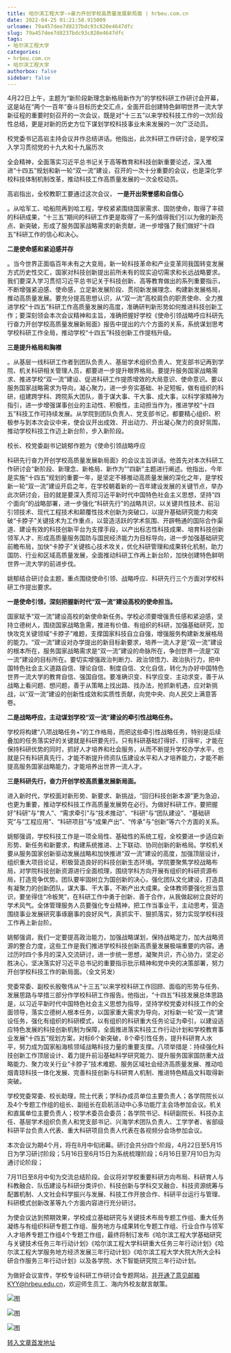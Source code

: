```yaml
---
title: 哈尔滨工程大学->奋力开创学校高质量发展新局面 | hrbeu.com.cn
date: 2022-04-25 01:21:58.915009
urlname: 79a457dee7d8237bdc93c820e4647dfc
slug: 79a457dee7d8237bdc93c820e4647dfc
tags: 
- 哈尔滨工程大学
categories:
- hrbeu.com.cn
- 哈尔滨工程大学
authorbox: false
sidebar: false
---
```

4月22日上午，主题为“新阶段新理念新格局新作为”的学校科研工作研讨会开幕，这是站在“两个一百年”奋斗目标历史交汇点，全面开启创建特色鲜明世界一流大学新征程的重要时刻召开的一次会议，既是对“十三五”以来学校科技工作的一次阶段性总结，更是对新的历史方位下谋划学校科技事业未来发展的一次广泛动员。

校党委书记高岩主持会议并作总结讲话。他指出，此次科研工作研讨会，是学校深入学习贯彻党的十九大和十九届历次
<!--more-->
全会精神，全面落实习近平总书记关于高等教育和科技创新重要论述，深入推进“十四五”规划和新一轮“双一流”建设，召开的一次十分重要的会议，也是深化学校科技体制机制改革，推动科技工作高质量发展的一次全校动员。

高岩指出，全校教职工要通过这次会议， **一是开出荣誉感和自信心**

。从哈军工、哈船院再到哈工程，学校紧紧围绕国家需求、国防使命，取得了丰硕的科研成果，“十三五”期间的科研工作更是取得了一系列值得我们引以为傲的新亮点、新突破，形成了服务国家战略需求的新贡献，进一步增强了我们做好“十四五”科研工作的信心和决心。

**二是使命感和紧迫感并存**

。当今世界正面临百年未有之大变局，新一轮科技革命和产业变革同我国转变发展方式历史性交汇，国家对科技创新提出前所未有的现实迫切需求和长远战略要求。我们要深入学习贯彻习近平总书记关于科技创新、高等教育做出的系列重要指示，不断增强紧迫感、使命感，立足新发展阶段、贯彻新发展理念、构建新发展格局，推动高质量发展。要充分提高思想认识，从“双一流”高校肩负的职责使命、全力推进学校“十四五”科研工作高质量发展的高度，准确研判新形势如何推进科技创新工作；要深刻领会本次会议精神和主旨，准确把握好学校《使命引领战略呼应科研先行奋力开创学校高质量发展新局面》报告中提出的六个方面的关系，系统谋划思考学校科研工作全局，推动学校“十四五”科技创新工作提档升级。

**三是提升格局和胸襟**

。从基层一线科研工作者到团队负责人、基层学术组织负责人、党支部书记再到学院、机关科研相关管理人员，都要进一步提升眼界格局。要提升服务国家战略需求、推进学校“双一流”建设、促进科研工作提质增效的大局意识、使命意识。要以服务国家战略需求为导向，凝心聚力，进一步夯实基础、补足短板，做有组织的科研，组建跨学科、跨院系大团队，善于谋大事、干大事、成大事，以科学家精神为指引，进一步增强谋事创业的主动性、积极性，主动担当作为，推进学校“十四五”科技工作可持续发展。从学院到团队负责人、党支部书记，都要精心组织、积极参与到本次会议中来，使会议开出成效、开出动力、开出凝心聚力的良好氛围，推动学校科技工作迈上新台阶，步入新阶段。

校长、校党委副书记姚郁作题为《使命引领战略呼应

科研先行奋力开创学校高质量发展新局面》的会议主旨讲话。他首先对本次科研工作研讨会“新阶段、新理念、新格局、新作为”“四新”主题进行阐述。他指出，今年是实施“十四五”规划的重要一年，是坚定不移推动高质量发展的深化之年，是学校新一轮“双一流”建设开启之年，在学校朝着新的一百年建设发展的关键节点，举办此次研讨会，目的就是要深入贯彻习近平新时代中国特色社会主义思想，坚持“四个面向”的战略部署，进一步强化“科研先行”的战略共识，以关键共性技术、前沿引领技术、现代工程技术和颠覆性技术创新为突破口，以提升基础研究能力和突破“卡脖子”关键技术为工作重点，以营造活跃的学术氛围、开辟畅通的国际合作渠道、建设有效的科技创新平台为支撑手段，以产出标志性科技成果、培育科技创新领军人才、形成高质量服务国防与国民经济能力为目标导向，进一步加强基础研究前瞻布局，加快“卡脖子”关键核心技术攻关，优化科研管理和成果转化机制，助力国防、行业和区域高质量发展，全面推动科研工作再上新台阶，加快创建特色鲜明世界一流大学的前进步伐。

姚郁结合研讨会主题，重点围绕使命引领、战略呼应、科研先行三个方面对学校科研工作提出要求。

**一是使命引领，深刻把握新时代“双一流”建设高校的使命担当。**

国家赋予“双一流”建设高校的新使命新任务。学校必须要增强责任感和紧迫感，坚持立德树人，围绕国家战略急需，推进有价值、有组织的科研，加强基础研究，加快攻克关键领域“卡脖子”难题，支撑国家科技自立自强，增强服务构建新发展格局的能力。“双一流”建设对办学提出的新目标新要求，培养一流人才是“双一流”建设的根本所在，服务国家战略需求是“双一流”建设的命脉所在，争创世界一流是“双一流”建设的目标所在。要切实增强政治判断力、政治领悟力、政治执行力，把中国特色社会主义道路自信、理论自信、制度自信、文化自信，转化为办好中国特色世界一流大学的教育自信、强国自信。要准确识变、科学应变、主动求变，善于从战略上看问题、想问题，善于从策略上找出路、找办法，抢抓新机遇，应对新挑战，以“双一流”建设的创新性成效和实质性贡献，向党中央、向人民交上满意答卷。

**二是战略呼应，主动谋划学校“双一流”建设的牵引性战略任务。**

学校将构建“八项战略任务+”的工作格局，而把这些牵引性战略任务，特别是后续叠加的任务落实好的关键就是科研要先行。只有科研基础打得好、打得牢，才能在保持科研优势的同时，抓好人才培养和社会服务，从而不断提升学校办学水平，也就是只有科研真先行，才能不断提升师资队伍建设水平和人才培养能力，才能不断提高服务国家战略能力，才能培养出世界一流人才。

**三是科研先行，奋力开创学校高质量发展新局面。**

进入新时代，学校面对新形势、新要求、新挑战，“回归科技创新本源”更为急迫，也更为重要，推动学校科技工作高质量发展势在必行。为做好科研工作，要把握好“科研”与“育人”、“需求牵引”与“技术推动”、“科研”与“团队建设”、“基础研究”与“工程应用”、“科研项目”与“成果产出”、“传承”与“创新”等六个方面的关系。

姚郁强调，学校科技工作是一项全局性、基础性的系统工程，全校要进一步适应新形势、新任务和新要求，构建系统推进、上下联动、协同创新的新格局。学校机关要从服务国家创新驱动发展战略和加快推进“双一流”建设的高度，加强顶层设计，组织重大项目论证，积极营造良好的科技创新生态环境。学院要聚焦学校战略布局，对学院科技创新资源进行全面梳理，围绕学科方向开展有组织的科研资源布局，打造竞争优势。团队要牢固树立为国创新的决心，强化团队文化建设，打造具有凝聚力的创新团队，谋大事、干大事，不断产出大成果。全体教师要强化担当意识，要坐得住“冷板凳”，在科研工作中勇于创新、善于合作，从我做起树立良好的学术风气。全体管理服务人员要强化专业精神，把工作当事业干，主动思考，营造围绕事业发展研究事琢磨事的良好风气，真抓实干、狠抓落实，努力实现学校科技工作再上新台阶。

姚郁强调，我们一定要提高政治能力，加强战略谋划，保持战略定力，加大战略资源的整合力度，这些工作是我们推进学校科技创新高质量发展极端重要的内容。通过历时四个多月的深入交流研讨，进一步统一思想，凝聚共识，齐心协力，坚定必胜决心，坚决落实好习近平总书记的重要指示批示精神和党中央的决策部署，努力开创学校科技工作的新局面。（全文另发）

党委常委、副校长殷敬伟从“十三五”以来学校科研工作回顾、面临的形势与任务、发展思路与举措三部分作学校科研工作报告。他指出，“十四五”科技发展总体思路是，以习近平新时代中国特色社会主义思想为指导，坚持学校党委对科技工作的全面领导，落实立德树人根本任务，以国家重大需求为导向，对标新一轮“双一流”建设任务，强化有组织的科研模式，以有组织的科研重大任务论证为牵引，以建设适应特色发展的科技创新机制为保障，全面推进落实科技工作行动计划和学校教育事业发展“十四五”规划方案，对标6个新突破，8个牵引性任务，提升科研育人水平，努力成为国家船海核领域战略科技力量的重要支撑。八项举措是：持续强化科技创新工作顶层设计、着力提升前沿基础科学研究能力、提升服务国家国防重大战略能力、聚力攻关行业“卡脖子”技术难题、服务区域社会经济高质量发展、推动哈烟青琼科技一体化发展、完善科技创新与科研育人机制、推进特色精品文科取得新突破。

学校党委常委、校长助理，院士代表；学科办成员单位主要负责人；各学院院长以及4个专题工作组的组长、副组长在启航活动中心多功能厅主会场参加会议。机关和直属单位主要负责人；校学术委员会委员；各学院书记、科研副院长、科技办主任、基层学术组织负责人和党支部书记、兴海学术团队负责人、工学学者、省部级科研平台负责人代表、重大科研项目负责人代表在各视频分会场参加会议。

本次会议为期4个月，将在8月中旬闭幕。研讨会共分四个阶段，4月22日至5月15日为学习研讨阶段；5月16日至6月15日为系统梳理阶段；6月16日至7月10日为沟通讨论阶段；

7月11日至8月中旬为交流总结阶段。会议将对学校重要科研方向布局、科研育人与科教融合、队伍建设与科研分类评价、科技创新与学科交叉融合、科技资源统筹与配置机制、人文社会科学振兴与发展、科技工作开放合作、科研平台运行与管理、科研模式创新改革等九个方面内容进行充分研讨。

为使会议达到预期效果，学校成立基础研究与关键技术布局专题工作组、重大任务凝练与有组织科研专题工作组、服务地方与成果转化专题工作组、行业合作与领军人才培养专题工作组4个专题工作组，最终将制订发布《哈尔滨工程大学基础研究与关键技术任务三年行动计划》《哈尔滨工程大学科研重大任务三年行动计划》《哈尔滨工程大学服务地方经济发展三年行动计划》《哈尔滨工程大学大院大所大企科研合作服务三年行动计划》以及各学院、水下智能研究院三年行动计划。

为做好会议宣传，学校专设科研工作研讨会专题网站，并开通了意见邮箱KYY@hrbeu.edu.cn，欢迎师生员工、海内外校友献言献策。

![图](http://gongxue.cn/__local/E/06/BA/9B2EE48247F71F7BFFC6A94C430_C83E5FA8_10411.jpg)

![图](http://gongxue.cn/__local/6/18/E6/0CA670C55F673B8B8EC639709A2_5747EA13_103FC.jpg)

![图](http://gongxue.cn/__local/D/69/4E/A383356A146653F5D06CBC15F63_5BAD5EB2_F661.jpg)

[转入文章首发地址](http://gongxue.cn/info/1141/70369.htm)